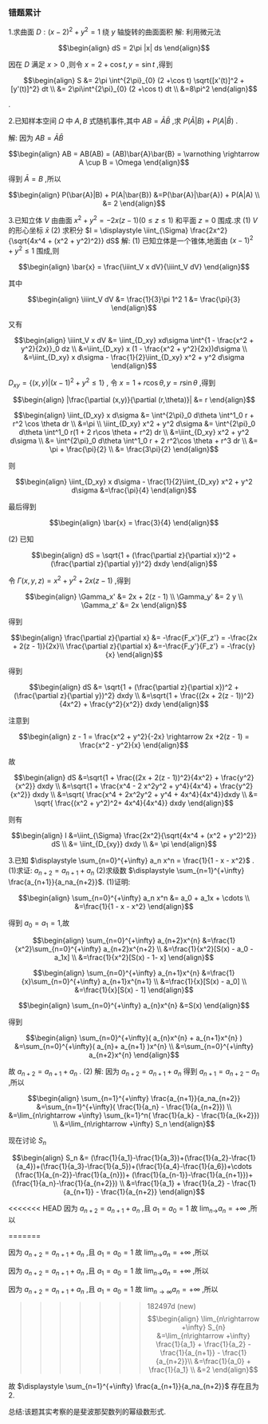 ### 错题累计
1.求曲面 $D:(x - 2)^2  + y^2 = 1$ 绕 $y$ 轴旋转的曲面面积
解:
利用微元法

$$\begin{align}
    dS = 2\pi |x| ds
\end{align}$$

因在 $D$ 满足 $x>0$ ,则令 $x = 2 + \cos t , y = \sin t$ ,得到

$$\begin{align}
    S &= 2\pi \int^{2\pi}_{0} (2  +\cos t) \sqrt{[x'(t)]^2 + [y'(t)]^2} dt \\
    &= 2\pi\int^{2\pi}_{0} (2  +\cos t) dt \\
    &=8\pi^2 
\end{align}$$

.


2.已知样本空间 $\Omega$ 中 $A,B$ 式随机事件,其中 $AB = \bar{A}\bar{B}$ ,求 $P(\bar{A}|B) + P(A|\bar{B})$ .

解:
因为 $AB = \bar{A}\bar{B}$

$$\begin{align}
    AB = AB(AB) = (AB)\bar{A}\bar{B} = \varnothing  \rightarrow A \cup B = \Omega
\end{align}$$

得到 $\bar{A} = B$ ,所以

$$\begin{align}
    P(\bar{A}|B) + P(A|\bar{B}) &=P(\bar{A}|\bar{A}) + P(A|A) \\
    &= 2
\end{align}$$

3.已知立体 $V$ 由曲面 $x^2 + y^2 = -2x(z - 1)(0 \leq z\leq 1)$ 和平面 $z = 0$ 围成.求
(1) $V$ 的形心坐标 $\bar{x}$
(2) 求积分 $I = \displaystyle \iint_{\Sigma} \frac{2x^2}{\sqrt{4x^4 + (x^2 + y^2)^2}} dS$
解:
(1)
已知立体是一个锥体,地面由 $(x - 1)^2 + y^2 \leq 1$ 围成,则

$$\begin{align}
    \bar{x} = \frac{\iiint_V x dV}{\iiint_V  dV}
\end{align}$$

其中

$$\begin{align}
    \iiint_V  dV &= \frac{1}{3}\pi 1^2 1 &= \frac{\pi}{3}
\end{align}$$

又有

$$\begin{align}
    \iiint_V  x dV &= \iint_{D_xy} xd\sigma \int^{1 - \frac{x^2 + y^2}{2x}}_0 dz \\
    &=\iint_{D_xy} x (1 - \frac{x^2 + y^2}{2x})d\sigma \\
    &=\iint_{D_xy} x d\sigma - \frac{1}{2}\iint_{D_xy} x^2 + y^2 d\sigma 
\end{align}$$

$D_{xy} = \left\{(x,y)| (x - 1)^2 + y^2 \leq 1\right\}$ , 令 $x = 1 + r\cos \theta , y = r\sin \theta$ ,得到

$$\begin{align}
    |\frac{\partial (x,y)}{\partial (r,\theta)}| &= r
\end{align}$$


$$\begin{align}
    \iint_{D_xy} x d\sigma &= \int^{2\pi}_0 d\theta \int^1_0 r + r^2 \cos \theta dr \\
    &=\pi  \\
    \iint_{D_xy} x^2 + y^2 d\sigma &= \int^{2\pi}_0 d\theta \int^1_0 r(1 + 2 r\cos \theta + r^2) dr \\
    &=\iint_{D_xy} x^2 + y^2 d\sigma \\
    &= \int^{2\pi}_0 d\theta \int^1_0 r + 2 r^2\cos \theta + r^3 dr \\
    &= \pi + \frac{\pi}{2} \\
    &= \frac{3\pi}{2}
\end{align}$$

则

$$\begin{align}
    \iint_{D_xy} x d\sigma - \frac{1}{2}\iint_{D_xy} x^2 + y^2 d\sigma &=\frac{\pi}{4}
\end{align}$$

最后得到

$$\begin{align}
    \bar{x} = \frac{3}{4}
\end{align}$$

(2)
已知

$$\begin{align}
    dS = \sqrt{1 + (\frac{\partial z}{\partial x})^2 + (\frac{\partial z}{\partial y})^2} dxdy
\end{align}$$

令 $\Gamma(x,y,z) = x^2 + y^2  +2x(z - 1)$ ,得到

$$\begin{align}
    \Gamma_x' &= 2x + 2(z - 1) \\
    \Gamma_y' &= 2 y \\
    \Gamma_z' &= 2x
\end{align}$$

得到

$$\begin{align}
    \frac{\partial z}{\partial x} &= -\frac{F_x'}{F_z'}  = -\frac{2x + 2(z - 1)}{2x}\\
    \frac{\partial z}{\partial x} &=-\frac{F_y'}{F_z'} = -\frac{y}{x}
\end{align}$$

得到

$$\begin{align}
    dS &= \sqrt{1 + (\frac{\partial z}{\partial x})^2 + (\frac{\partial z}{\partial y})^2} dxdy \\
    &=\sqrt{1 + \frac{(2x + 2(z - 1))^2}{4x^2} + \frac{y^2}{x^2}} dxdy
\end{align}$$

注意到

$$\begin{align}
    z - 1  = \frac{x^2 + y^2}{-2x} \rightarrow 2x +2(z - 1) = \frac{x^2 - y^2}{x}
\end{align}$$

故

$$\begin{align}
    dS &=\sqrt{1 + \frac{(2x + 2(z - 1))^2}{4x^2} + \frac{y^2}{x^2}} dxdy \\
    &=\sqrt{1 + \frac{x^4 - 2 x^2y^2 + y^4}{4x^4} + \frac{y^2}{x^2}} dxdy \\
    &=\sqrt{ \frac{x^4 + 2x^2y^2 + y^4 + 4x^4}{4x^4}}dxdy \\
    &= \sqrt{ \frac{(x^2 + y^2)^2+ 4x^4}{4x^4}} dxdy
\end{align}$$

则有

$$\begin{align}
    I &=\iint_{\Sigma} \frac{2x^2}{\sqrt{4x^4 + (x^2 + y^2)^2}} dS \\
    &= \iint_{D_{xy}} dxdy \\
    &= \pi
\end{align}$$

3.已知 $\displaystyle \sum_{n=0}^{+\infty} a_n x^n = \frac{1}{1 - x - x^2}$ .
(1)求证: $a_{n+2} =a_{n+1} + a_{n}$ 
(2)求级数 $\displaystyle \sum_{n=1}^{+\infty} \frac{a_{n+1}}{a_na_{n+2}}$.
(1)证明:

$$\begin{align}
    \sum_{n=0}^{+\infty} a_n x^n 
    &= a_0 + a_1x + \cdots \\ 
    &=\frac{1}{1 - x - x^2}
\end{align}$$

得到 $a_0 = a_1 = 1$,故

$$\begin{align}
    \sum_{n=0}^{+\infty} a_{n+2}x^{n} &=\frac{1}{x^2}\sum_{n=0}^{+\infty} a_{n+2}x^{n+2} \\
    &=\frac{1}{x^2}[S(x) - a_0 - a_1x] \\
    &=\frac{1}{x^2}[S(x) - 1- x]
\end{align}$$


$$\begin{align}
    \sum_{n=0}^{+\infty} a_{n+1}x^{n} &=\frac{1}{x}\sum_{n=0}^{+\infty} a_{n+1}x^{n+1} \\
    &=\frac{1}{x}[S(x) - a_0] \\
    &=\frac{1}{x}[S(x) - 1]
\end{align}$$


$$\begin{align}
    \sum_{n=0}^{+\infty} a_{n}x^{n} &=S(x)
\end{align}$$

得到

$$\begin{align}
    \sum_{n=0}^{+\infty}( a_{n}x^{n} + a_{n+1}x^{n} ) &=\sum_{n=0}^{+\infty}( a_{n}+ a_{n+1} )x^{n}  \\
    &=\sum_{n=0}^{+\infty} a_{n+2}x^{n}
\end{align}$$

故 $a_{n+2} = a_{n+1} + a_n$ .
(2)
解:
因为 $a_{n+2} = a_{n+1} + a_n$ 得到 $a_{n+1} = a_{n+2} - a_n$ ,所以

$$\begin{align}
    \sum_{n=1}^{+\infty} \frac{a_{n+1}}{a_na_{n+2}} &=\sum_{n=1}^{+\infty}( \frac{1}{a_n} - \frac{1}{a_{n+2}}) \\
    &=\lim_{n\rightarrow +\infty} \sum_{k=1}^n( \frac{1}{a_k} - \frac{1}{a_{k+2}}) \\
    &=\lim_{n\rightarrow +\infty} S_n
\end{align}$$

现在讨论 $S_n$ 

$$\begin{align}
    S_n &=  (\frac{1}{a_1}-\frac{1}{a_3})+(\frac{1}{a_2}-\frac{1}{a_4})+(\frac{1}{a_3}-\frac{1}{a_5})+(\frac{1}{a_4}-\frac{1}{a_6})+\cdots (\frac{1}{a_{n-2}}-\frac{1}{a_{n}})+ (\frac{1}{a_{n-1}}-\frac{1}{a_{n+1}})+(\frac{1}{a_n}-\frac{1}{a_{n+2}}) \\
    &=\frac{1}{a_1} + \frac{1}{a_2} - \frac{1}{a_{n+1}} - \frac{1}{a_{n+2}}
\end{align}$$

<<<<<<< HEAD
因为 $a_{n+2} = a_{n+1} + a_n$ ,且 $a_1 = a_0 = 1$ 故 $\displaystyle \lim_{n\rightarrow} a_n = +\infty$ ,所以

=======

因为 $a_{n+2} = a_{n+1} + a_n$ ,且 $a_1 = a_0 = 1$ 故 $\displaystyle \lim_{n\rightarrow} a_n = +\infty$ ,所以


因为 $a_{n+2} = a_{n+1} + a_n$ ,且 $a_1 = a_0 = 1$ 故 $\displaystyle \lim_{n\rightarrow} a_n = +\infty$ ,所以

因为 $a_{n+2} = a_{n+1} + a_n$ ,且 $a_1 = a_0 = 1$ 故 $\displaystyle \lim_{n\rightarrow \infty} a_n = +\infty$ ,所以



>>>>>>> 182497d (new)
$$\begin{align}
    \lim_{n\rightarrow +\infty} S_{n} &=\lim_{n\rightarrow +\infty} \frac{1}{a_1} + \frac{1}{a_2}  - \frac{1}{a_{n+1}} - \frac{1}{a_{n+2}}\\
    &=\frac{1}{a_0} + \frac{1}{a_1} \\
    &=2
\end{align}$$


故 $\displaystyle \sum_{n=1}^{+\infty} \frac{a_{n+1}}{a_na_{n+2}}$ 存在且为 $2$.

总结:该题其实考察的是斐波那契数列的幂级数形式.
